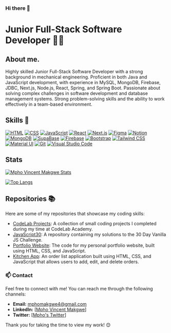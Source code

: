 ### Hi there 👋

# Junior Full-Stack Software Developer 👨‍💻

## About me.
Highly skilled Junior Full-Stack Software Developer with a strong background in mechanical engineering. Proficient in both Java and JavaScript development, with experience in MySQL, MongoDB, Firebase, JDBC, Next.js, Node.js, React, Spring, and Spring Boot. Passionate about solving complex challenges in software development and database management systems. Strong problem-solving skills and the ability to work effectively in a team-based environment. 


## Skills 🚀
[![HTML](https://img.shields.io/badge/-HTML-orange?style=flat&logo=html5&logoColor=white)](https://iconscout.com/icon/html5-19)
  [![CSS](https://img.shields.io/badge/-CSS-blue?style=flat&logo=css3&logoColor=white)](https://iconscout.com/icon/css3-8)
  [![JavaScript](https://img.shields.io/badge/-JavaScript-yellow?style=flat&logo=javascript&logoColor=white)](https://iconscout.com/icon/javascript-2752148)
  [![React](https://img.shields.io/badge/-React-blue?style=flat&logo=react&logoColor=white)](https://reactjs.org/)
  [![Next.js](https://img.shields.io/badge/-Next.js-black?style=flat&logo=nextdotjs&logoColor=white)](https://nextjs.org/)
  [![Figma](https://img.shields.io/badge/-Figma-purple?style=flat&logo=figma&logoColor=white)](https://www.figma.com/)
  [![Notion](https://img.shields.io/badge/-Notion-gray?style=flat&logo=notion&logoColor=white)](https://www.notion.so/)
  [![MongoDB](https://img.shields.io/badge/-MongoDB-green?style=flat&logo=mongodb&logoColor=white)](https://www.mongodb.com/)
  [![SupaBase](https://img.shields.io/badge/-SupaBase-yellow?style=flat&logo=supabase&logoColor=white)](https://supabase.io/)
  [![Firebase](https://img.shields.io/badge/-Firebase-orange?style=flat&logo=firebase&logoColor=white)](https://firebase.google.com/)
  [![Bootstrap](https://img.shields.io/badge/-Bootstrap-purple?style=flat&logo=bootstrap&logoColor=white)](https://getbootstrap.com/)
  [![Tailwind CSS](https://img.shields.io/badge/-Tailwind_CSS-blue?style=flat&logo=tailwindcss&logoColor=white)](https://tailwindcss.com/)
  [![Material UI](https://img.shields.io/badge/-Material_UI-blue?style=flat&logo=material-ui&logoColor=white)](https://material-ui.com/)
  [![Git](https://img.shields.io/badge/-Git-black?style=flat&logo=git&logoColor=white)](https://git-scm.com/)
   [![Visual Studio Code](https://img.shields.io/badge/-VS_Code-blue?style=flat&logo=visualstudiocode&logoColor=white)](https://code.visualstudio.com/)

## Stats
[![Mpho Vincent Makgwe Stats](https://github-readme-stats.vercel.app/api?username=Mpho-Vincent-Makgwe&show_icons=true&theme=merko&bg_color=00000000)](https://github.com/Mpho-Vincent-Makgwe/github-readme-stats)

[![Top Langs](https://github-readme-stats.vercel.app/api/top-langs/?username=Mpho-Vincent-Makgwe&size_weight=0.5&count_weight=0.5)](https://github.com/Mpho-Vincent-Makgwe/github-readme-stats)


## Repositories 📚
Here are some of my repositories that showcase my coding skills:
- [CodeLab Projects](https://github.com/Mpho-vincent-makgwe?tab=repositories): A collection of small coding projects I completed during my time at CodeLab Academy.
- [JavaScript30](https://github.com/Mpho-vincent-makgwe/JavaScript30-master.git): A repository containing my solutions to the 30 Day Vanilla JS Challenge.
- [Portfolio Website](): The code for my personal portfolio website, built using HTML, CSS, and JavaScript.
- [Kitchen App](https://github.com/Mpho-vincent-makgwe/todo-app): An order list application built using HTML, CSS, and JavaScript that allows users to add, edit, and delete orders.

### 📫 Contact

Feel free to connect with me! You can reach me through the following channels:

- **Email:** mphomakgwe4@gmail.com
- **LinkedIn:** [[Mpho Vincent Makgwe](https://www.linkedin.com/in/mpho-vincent-makgwe-1ab386199/)]
- **Twitter:** [[Mpho's Twitter](https://twitter.com/youngstoningV)]

Thank you for taking the time to view my work! 😊
